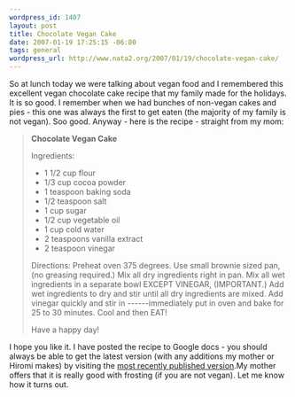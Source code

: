 ```yaml
--- 
wordpress_id: 1407
layout: post
title: Chocolate Vegan Cake
date: 2007-01-19 17:25:15 -06:00
tags: general
wordpress_url: http://www.nata2.org/2007/01/19/chocolate-vegan-cake/
---
```

So at lunch today we were talking about vegan food and I remembered this excellent vegan chocolate cake recipe that my family made for the holidays. It is so good. I remember when we had bunches of non-vegan cakes and pies - this one was always the first to get eaten (the majority of my family is not vegan). Soo good. Anyway - here is the recipe - straight from my mom:
<blockquote><strong>Chocolate Vegan Cake </strong>

Ingredients:
<ul>
	<li>1 1/2 cup flour</li>
	<li>1/3 cup cocoa powder</li>
	<li>1 teaspoon baking soda</li>
	<li>1/2 teaspoon salt</li>
	<li>1 cup sugar</li>
	<li>1/2 cup vegetable oil</li>
	<li>1 cup cold water</li>
	<li>2 teaspoons vanilla extract</li>
	<li>2 teaspoon vinegar</li>
</ul>
Directions: Preheat oven 375 degrees. Use small brownie sized pan, (no greasing required.) Mix all dry ingredients right in pan. Mix all wet ingredients in a separate bowl EXCEPT VINEGAR, (IMPORTANT.) Add wet ingredients to dry and stir until all dry ingredients are mixed. Add vinegar quickly and stir in ------immediately put in oven and bake for 25 to 30 minutes. Cool and then EAT!

Have a happy day!</blockquote>
I hope you like it. I have posted the recipe to Google docs - you should always be able to get the latest version (with any additions my mother  or Hiromi makes) by visiting the <a href="http://docs.google.com/View?docid=dfdn2nj9_55jh4wq4">most recently published version</a>.My mother offers that it is really good with frosting (if you are not vegan). Let me know how it turns out.
